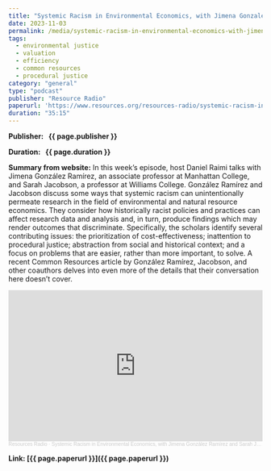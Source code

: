```yaml
---
title: "Systemic Racism in Environmental Economics, with Jimena Gonzalez Ramirez and Sarah Jacobson"
date: 2023-11-03
permalink: /media/systemic-racism-in-environmental-economics-with-jimena-gonzalez-ramirez-and-sarah-jacobson
tags:
  - environmental justice
  - valuation
  - efficiency
  - common resources
  - procedural justice
category: "general"
type: "podcast"
publisher: "Resource Radio"
paperurl: 'https://www.resources.org/resources-radio/systemic-racism-in-environmental-economics-with-jimena-gonzalez-ramirez-and-sarah-jacobson/'
duration: "35:15"
---
```


<!-- Google tag (gtag.js) -->
<script async src="https://www.googletagmanager.com/gtag/js?id=G-8CEVZ95BRH"></script>
<script>
  window.dataLayer = window.dataLayer || [];
  function gtag(){dataLayer.push(arguments);}
  gtag('js', new Date());

  gtag('config', 'G-8CEVZ95BRH');
</script>

**<span class="bold-podcast">Publisher: </span>&nbsp;<span class="text-podcast"> {{ page.publisher }}</span>**

**<span class="bold-podcast">Duration: </span>&nbsp;<span class="text-podcast"> {{ page.duration }}</span>**

**<span class="bold-podcast">Summary from website:</span>**
In this week’s episode, host Daniel Raimi talks with Jimena González Ramírez, an associate professor at Manhattan College, and Sarah Jacobson, a professor at Williams College. González Ramírez and Jacobson discuss some ways that systemic racism can unintentionally permeate research in the field of environmental and natural resource economics. They consider how historically racist policies and practices can affect research data and analysis and, in turn, produce findings which may render outcomes that discriminate. Specifically, the scholars identify several contributing issues: the prioritization of cost-effectiveness; inattention to procedural justice; abstraction from social and historical context; and a focus on problems that are easier, rather than more important, to solve. A recent Common Resources article by González Ramírez, Jacobson, and other coauthors delves into even more of the details that their conversation here doesn’t cover.

<iframe width="100%" height="300" scrolling="no" frameborder="no" allow="autoplay" src="https://w.soundcloud.com/player/?url=https%3A//api.soundcloud.com/tracks/1658961291&color=%23ff5500&auto_play=false&hide_related=false&show_comments=true&show_user=true&show_reposts=false&show_teaser=true&visual=true"></iframe><div style="font-size: 10px; color: #cccccc;line-break: anywhere;word-break: normal;overflow: hidden;white-space: nowrap;text-overflow: ellipsis; font-family: Interstate,Lucida Grande,Lucida Sans Unicode,Lucida Sans,Garuda,Verdana,Tahoma,sans-serif;font-weight: 100;"><a href="https://soundcloud.com/resourcesradio" title="Resources Radio" target="_blank" style="color: #cccccc; text-decoration: none;">Resources Radio</a> · <a href="https://soundcloud.com/resourcesradio/systemic-racism-in-environmental-economics-with-jimena-gonzalez-ramirez-and-sarah-jacobson" title="Systemic Racism in Environmental Economics, with Jimena González Ramírez and Sarah Jacobson" target="_blank" style="color: #cccccc; text-decoration: none;">Systemic Racism in Environmental Economics, with Jimena González Ramírez and Sarah Jacobson</a></div>

**<span class="small-podcast">Link:</span>&nbsp;<span class="links-podcast">[{{ page.paperurl }}]({{ page.paperurl }})</span>**